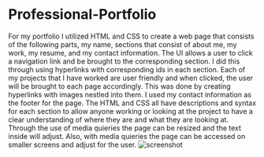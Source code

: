 # Professional-Portfolio
For my portfolio I utilized HTML and CSS to create a web page that consists of the following parts, my name, sections that consist of about me, my work, my resume, and my contact information. The UI allows a user to click a navigation link and be brought to the corresponding section. I did this through using hyperlinks with corresponding ids in each section. Each of my projects that I have worked are user friendly and when clicked, the user will be brought to each page accordingly. This was done by creating hyperlinks with images nestled into them. I used my contact information as the footer for the page. The HTML and CSS all have descriptions and syntax for each section to allow anyone working or looking at the project to have a clear understanding of where they are and what they are looking at. Through the use of media quieries the page can be resized and the text inside will adjust. Also, with media quieries the page can be accessed on smaller screens and adjust for the user.
![screenshot](https://user-images.githubusercontent.com/106637198/175452551-46dd9934-0302-41eb-b097-a174cd31d7b2.png)
